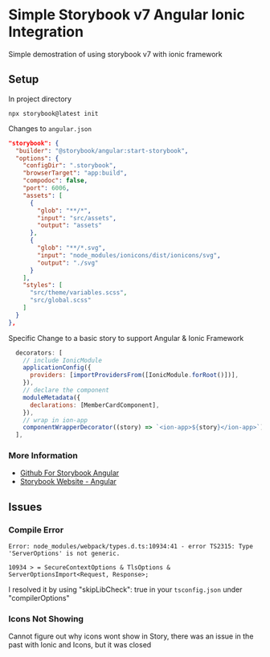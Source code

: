 # Simple Storybook v7 Angular Ionic Integration 

Simple demostration of using storybook v7 with ionic framework

## Setup

In project directory
```
npx storybook@latest init
```

Changes to `angular.json`

```json
"storybook": {
  "builder": "@storybook/angular:start-storybook",
  "options": {
    "configDir": ".storybook",
    "browserTarget": "app:build",
    "compodoc": false,
    "port": 6006,
    "assets": [
      {
        "glob": "**/*",
        "input": "src/assets",
        "output": "assets"
      },
      {
        "glob": "**/*.svg",
        "input": "node_modules/ionicons/dist/ionicons/svg",
        "output": "./svg"
      }
    ],
    "styles": [
      "src/theme/variables.scss",
      "src/global.scss"
    ]
  }
},
```

Specific Change to a basic story to support Angular & Ionic Framework
```javascript
  decorators: [
    // include IonicModule
    applicationConfig({
      providers: [importProvidersFrom([IonicModule.forRoot()])],
    }),
    // declare the component
    moduleMetadata({
      declarations: [MemberCardComponent],
    }),
    // wrap in ion-app
    componentWrapperDecorator((story) => `<ion-app>${story}</ion-app>`),
  ],
```

### More Information 
- [Github For Storybook Angular](https://github.com/storybookjs/storybook/tree/next/code/frameworks/angular#getting-started)
- [Storybook Website - Angular](https://storybook.js.org/docs/angular/get-started/install) 

## Issues
### Compile Error
```
Error: node_modules/webpack/types.d.ts:10934:41 - error TS2315: Type 'ServerOptions' is not generic.

10934 > = SecureContextOptions & TlsOptions & ServerOptionsImport<Request, Response>;
```
I resolved it by using "skipLibCheck": true in your `tsconfig.json` under "compilerOptions"

### Icons Not Showing
Cannot figure out why icons wont show in Story, there was an issue in the past with Ionic and Icons, but it was closed

